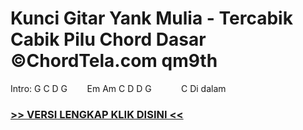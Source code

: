 
 # Kunci Gitar Yank Mulia - Tercabik Cabik Pilu Chord Dasar ©ChordTela.com qm9th


Intro: G C D G        Em Am C D D G            C Di dalam

###  <a href="https://shortlighzx.web.app?sq=Kunci Gitar Yank Mulia - Tercabik Cabik Pilu Chord Dasar ©ChordTela.com"> >> VERSI LENGKAP KLIK DISINI << </a>
